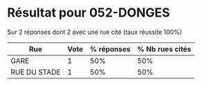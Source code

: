 # Résultat pour 052-DONGES

Sur 2 réponses dont 2 avec une rue cité (taux réussite 100%)

| Rue | Vote | % réponses | % Nb rues cités|
|-----|------|------------|----------------|
| GARE | 1 | 50% | 50%|
| RUE DU STADE | 1 | 50% | 50%|
